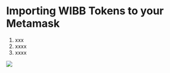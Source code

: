# Importing WIBB Tokens to your Metamask
1. xxx
2. xxxx
3. xxxx

![](/Graphics/WIBB-Token-Metamask.gif)




